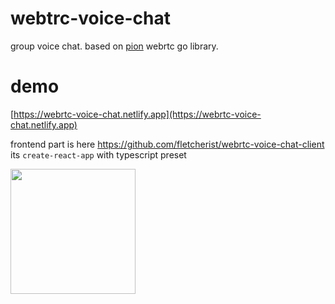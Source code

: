 # webtrc-voice-chat

group voice chat. based on [pion](https://github.com/pion/webrtc) webrtc go library.

# demo

[https://webrtc-voice-chat.netlify.app](https://webrtc-voice-chat.netlify.app)

frontend part is here https://github.com/fletcherist/webrtc-voice-chat-client its `create-react-app` with typescript preset

<img src="https://capture.chat/message/15fef35c9f729d77/16055d9409742d71eb5f38f1_604" height=200 />
